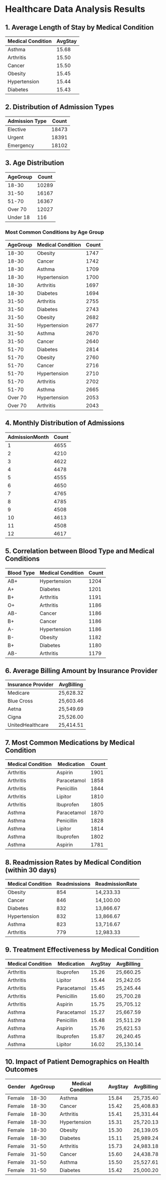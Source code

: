 # Healthcare Data Analysis Results

## 1. Average Length of Stay by Medical Condition

| Medical Condition | AvgStay |
|-------------------|---------|
| Asthma            | 15.68   |
| Arthritis         | 15.50   |
| Cancer            | 15.50   |
| Obesity           | 15.45   |
| Hypertension      | 15.44   |
| Diabetes          | 15.43   |

## 2. Distribution of Admission Types

| Admission Type | Count |
|----------------|-------|
| Elective       | 18473 |
| Urgent         | 18391 |
| Emergency      | 18102 |

## 3. Age Distribution

| AgeGroup | Count |
|----------|-------|
| 18-30    | 10289 |
| 31-50    | 16167 |
| 51-70    | 16367 |
| Over 70  | 12027 |
| Under 18 |   116 |

### Most Common Conditions by Age Group

| AgeGroup | Medical Condition | Count |
|----------|-------------------|-------|
| 18-30    | Obesity           | 1747  |
| 18-30    | Cancer            | 1742  |
| 18-30    | Asthma            | 1709  |
| 18-30    | Hypertension      | 1700  |
| 18-30    | Arthritis         | 1697  |
| 18-30    | Diabetes          | 1694  |
| 31-50    | Arthritis         | 2755  |
| 31-50    | Diabetes          | 2743  |
| 31-50    | Obesity           | 2682  |
| 31-50    | Hypertension      | 2677  |
| 31-50    | Asthma            | 2670  |
| 31-50    | Cancer            | 2640  |
| 51-70    | Diabetes          | 2814  |
| 51-70    | Obesity           | 2760  |
| 51-70    | Cancer            | 2716  |
| 51-70    | Hypertension      | 2710  |
| 51-70    | Arthritis         | 2702  |
| 51-70    | Asthma            | 2665  |
| Over 70  | Hypertension      | 2053  |
| Over 70  | Arthritis         | 2043  |

## 4. Monthly Distribution of Admissions

| AdmissionMonth | Count |
|----------------|-------|
| 1              | 4655  |
| 2              | 4210  |
| 3              | 4622  |
| 4              | 4478  |
| 5              | 4555  |
| 6              | 4650  |
| 7              | 4765  |
| 8              | 4785  |
| 9              | 4508  |
| 10             | 4613  |
| 11             | 4508  |
| 12             | 4617  |

## 5. Correlation between Blood Type and Medical Conditions

| Blood Type | Medical Condition | Count |
|------------|-------------------|-------|
| AB+        | Hypertension      | 1204  |
| A+         | Diabetes          | 1201  |
| B+         | Arthritis         | 1191  |
| O+         | Arthritis         | 1186  |
| AB-        | Cancer            | 1186  |
| B+         | Cancer            | 1186  |
| A-         | Hypertension      | 1186  |
| B-         | Obesity           | 1182  |
| B+         | Diabetes          | 1180  |
| AB-        | Arthritis         | 1179  |

## 6. Average Billing Amount by Insurance Provider

| Insurance Provider | AvgBilling |
|--------------------|------------|
| Medicare           | 25,628.32  |
| Blue Cross         | 25,603.46  |
| Aetna              | 25,549.69  |
| Cigna              | 25,526.00  |
| UnitedHealthcare   | 25,414.51  |

## 7. Most Common Medications by Medical Condition

| Medical Condition | Medication  | Count |
|-------------------|-------------|-------|
| Arthritis         | Aspirin     | 1901  |
| Arthritis         | Paracetamol | 1858  |
| Arthritis         | Penicillin  | 1844  |
| Arthritis         | Lipitor     | 1810  |
| Arthritis         | Ibuprofen   | 1805  |
| Asthma            | Paracetamol | 1870  |
| Asthma            | Penicillin  | 1828  |
| Asthma            | Lipitor     | 1814  |
| Asthma            | Ibuprofen   | 1802  |
| Asthma            | Aspirin     | 1781  |

## 8. Readmission Rates by Medical Condition (within 30 days)

| Medical Condition | Readmissions | ReadmissionRate |
|-------------------|--------------|-----------------|
| Obesity           | 854          | 14,233.33       |
| Cancer            | 846          | 14,100.00       |
| Diabetes          | 832          | 13,866.67       |
| Hypertension      | 832          | 13,866.67       |
| Asthma            | 823          | 13,716.67       |
| Arthritis         | 779          | 12,983.33       |

## 9. Treatment Effectiveness by Medical Condition

| Medical Condition | Medication  | AvgStay | AvgBilling |
|-------------------|-------------|---------|------------|
| Arthritis         | Ibuprofen   | 15.26   | 25,660.25  |
| Arthritis         | Lipitor     | 15.44   | 25,242.05  |
| Arthritis         | Paracetamol | 15.45   | 25,245.44  |
| Arthritis         | Penicillin  | 15.60   | 25,700.28  |
| Arthritis         | Aspirin     | 15.75   | 25,705.12  |
| Asthma            | Paracetamol | 15.27   | 25,667.59  |
| Asthma            | Penicillin  | 15.48   | 25,511.29  |
| Asthma            | Aspirin     | 15.76   | 25,621.53  |
| Asthma            | Ibuprofen   | 15.87   | 26,240.45  |
| Asthma            | Lipitor     | 16.02   | 25,130.14  |

## 10. Impact of Patient Demographics on Health Outcomes

| Gender | AgeGroup | Medical Condition | AvgStay | AvgBilling |
|--------|----------|-------------------|---------|------------|
| Female | 18-30    | Asthma            | 15.84   | 25,735.40  |
| Female | 18-30    | Cancer            | 15.42   | 25,408.83  |
| Female | 18-30    | Arthritis         | 15.41   | 25,331.44  |
| Female | 18-30    | Hypertension      | 15.31   | 25,720.13  |
| Female | 18-30    | Obesity           | 15.30   | 26,139.05  |
| Female | 18-30    | Diabetes          | 15.11   | 25,989.24  |
| Female | 31-50    | Arthritis         | 15.73   | 24,983.18  |
| Female | 31-50    | Cancer            | 15.60   | 24,438.78  |
| Female | 31-50    | Asthma            | 15.50   | 25,527.61  |
| Female | 31-50    | Diabetes          | 15.42   | 25,000.20  |
